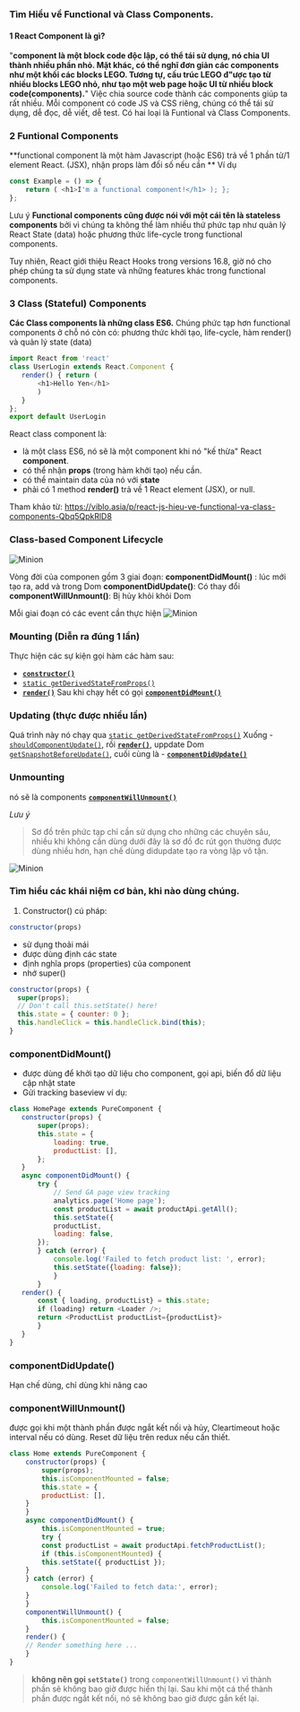 ###  Tìm  Hiểu về Functional và Class Components.
#### 1  React Component là gì?
"**component là một block code độc lập, có thể tái sử dụng, nó chia UI thành nhiều phần nhỏ. Mặt khác, có thể nghĩ đơn giản các components như một khối các blocks LEGO. Tương tự, cấu trúc LEGO đ"ược tạo từ nhiều blocks LEGO nhỏ, như tạo một web page hoặc UI từ nhiều block code(components).**"
Việc chia source code thành các components giúp ta rất nhiều. Mỗi component có code JS và CSS riêng, chúng có thể tái sử dụng, dễ đọc, dễ viết, dễ test.
 Có hai loại là Funtional và Class Components.
  ### 2 Funtional Components
  **functional component là một hàm Javascript (hoặc ES6) trả về 1 phần tử/1 element React. (JSX), nhận props làm đối số nếu cần **
Ví dụ 

``` js
const Example = () => { 
	return ( <h1>I'm a functional component!</h1> ); };
};
```
Lưu ý  **Functional components cũng được nói với một cái tên là stateless components**  bởi vì chúng ta không thể làm nhiều thứ phức tạp như quản lý React State (data) hoặc phương thức life-cycle trong functional components.

Tuy nhiên, React giới thiệu React Hooks trong versions 16.8, giờ nó cho phép chúng ta sử dụng state và những features khác trong functional components.
 ### 3 Class (Stateful) Components
 **Các Class components là những class ES6.** Chúng phức tạp hơn functional components ở chỗ nó còn có: phương thức khởi tạo, life-cycle, hàm render() và quản lý state (data)
 ``` js
import React from 'react' 
class UserLogin extends React.Component { 
	render() { return (
		<h1>Hello Yen</h1>
		) 
	}
}; 
export default UserLogin
```
React class component là:

-   là một class ES6, nó sẽ là một component khi nó "kế thừa" React  **component**.
-   có thể nhận  **props**  (trong hàm khởi tạo) nếu cần.
-   có thể maintain data của nó với  **state**
-   phải có 1 method  **render()**  trả về 1 React element (JSX), or null.


Tham khảo từ: https://viblo.asia/p/react-js-hieu-ve-functional-va-class-components-Qbq5QpkRlD8

### Class-based Component Lifecycle

![Minion](https://i.ibb.co/2hJ882f/vongdoi.png)

Vòng đời của componen gồm 3 giai đoạn:
**componentDidMount()** : lúc mới tạo ra, add và trong Dom
**componentDidUpdate()**: Có thay đổi
**componentWillUnmount()**: Bị hủy khỏi khỏi Dom

Mỗi giai đoạn có các event cần thực hiện
![Minion](https://i1.wp.com/programmingwithmosh.com/wp-content/uploads/2018/10/Screen-Shot-2018-10-31-at-1.44.28-PM.png?resize=1024%2C567&ssl=1)
### Mounting (Diễn ra đúng 1 lần)
Thực hiện các sự kiện gọi hàm các hàm sau: 
-   [**`constructor()`**](https://reactjs.org/docs/react-component.html#constructor)
-   [`static getDerivedStateFromProps()`](https://reactjs.org/docs/react-component.html#static-getderivedstatefromprops)
-   [**`render()`**](https://reactjs.org/docs/react-component.html#render)
Sau khi chạy hết có gọi [**`componentDidMount()`**](https://reactjs.org/docs/react-component.html#componentdidmount)

### Updating (thực được nhiều lần) 
Quá trình này nó chạy qua  [`static getDerivedStateFromProps()`](https://reactjs.org/docs/react-component.html#static-getderivedstatefromprops) 
Xuống -   [`shouldComponentUpdate()`](https://reactjs.org/docs/react-component.html#shouldcomponentupdate),  rồi [**`render()`**](https://reactjs.org/docs/react-component.html#render),  uppdate Dom [`getSnapshotBeforeUpdate()`](https://reactjs.org/docs/react-component.html#getsnapshotbeforeupdate), cuối cùng là -   [**`componentDidUpdate()`**](https://reactjs.org/docs/react-component.html#componentdidupdate)
 ### Unmounting 
 nó sẽ là components  [**`componentWillUnmount()`**](https://reactjs.org/docs/react-component.html#componentwillunmount)

*Lưu ý*
>  Sơ đồ trên phức tạp chỉ cần sử dụng cho những các chuyên sâu, nhiều khi không cần dùng dưới đây là sơ đồ đc rút gọn thường được dùng nhiều hơn, hạn chế dùng didupdate tạo ra vòng lặp vô tận.
> 
![Minion](https://i.ibb.co/gZZ6V7R/vongdoi1.png)

### Tìm hiểu các khái niệm cơ bản, khi nào dùng chúng.

1. Constructor()
cú pháp: 
``` js
constructor(props)
```
+ sử dụng thoải mái
+  được dùng định các state
+  định nghĩa props (properties) của component
+  nhớ super()
``` js
constructor(props) {
  super(props);
  // Don't call this.setState() here! 
  this.state = { counter: 0 };
  this.handleClick = this.handleClick.bind(this);
}
```

 ### componentDidMount()
 - được dùng để khởi tạo dữ liệu cho component, gọi api, biến đổ dữ liệu cập nhật state
 - Gửi tracking baseview 
 ví dụ:
 
 ``` js
class HomePage extends PureComponent {
	constructor(props) {
		super(props);
		this.state = {
			loading: true,
			productList: [],
		};
	}
	async componentDidMount() {
		try {
			// Send GA page view tracking
			analytics.page('Home page');
			const productList = await productApi.getAll();
			this.setState({
			productList,
			loading: false,
		});
		} catch (error) {
			console.log('Failed to fetch product list: ', error);
			this.setState({loading: false});
			}
		}
	render() {
		const { loading, productList} = this.state;
		if (loading) return <Loader />;
		return <ProductList productList={productList}>
		}
	}
}
```
###  componentDidUpdate()
Hạn chế dùng, chỉ dùng khi nâng cao

### componentWillUnmount()
được gọi khi một thành phần được ngắt kết nối và hủy, 
Cleartimeout hoặc interval nếu có dùng.
Reset dữ liệu trên redux nếu cần thiết.
```js
class Home extends PureComponent {
	constructor(props) {
		super(props);
		this.isComponentMounted = false;
		this.state = {
		productList: [],
	}
	}
	async componentDidMount() {
		this.isComponentMounted = true;
		try {
		const productList = await productApi.fetchProductList();
		if (this.isComponentMounted) {
		this.setState({ productList });
	}
	} catch (error) {
		console.log('Failed to fetch data:', error);
	}
	}
	componentWillUnmount() {
		this.isComponentMounted = false;
	}
	render() {
	// Render something here ...
	}
}
```
>
>**không nên gọi `setState()`**  trong `componentWillUnmount()` vì thành phần sẽ không bao giờ được hiển thị lại. Sau khi một cá thể thành phần được ngắt kết nối, nó sẽ không bao giờ được gắn kết lại.
>